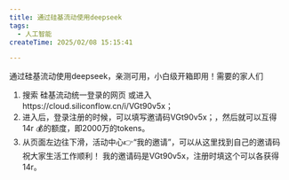 ```yaml
---
title: 通过硅基流动使用deepseek
tags:
  - 人工智能
createTime: 2025/02/08 15:15:41

---
```






通过硅基流动使用deepseek，亲测可用，小白级开箱即用！需要的家人们 
1. 搜索 硅基流动统一登录的网页 或进入https://cloud.siliconflow.cn/i/VGt90v5x；
2. 进入后，登录注册的时候，可以填写邀请码VGt90v5x；，然后就可以互得 14r 💰的额度，即2000万的tokens。 
3. 从页面左边往下滑，活动中心👉“我的邀请”，可以从这里找到自己的邀请码 祝大家生活工作顺利！ 我的邀请码是VGt90v5x，注册时填这个可以各获得14r。